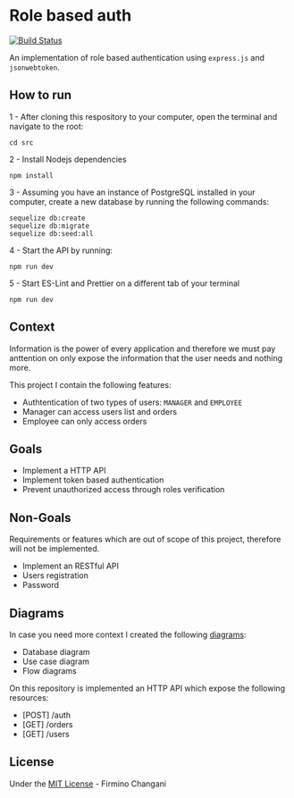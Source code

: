 # Role based auth

[![Build Status](https://travis-ci.org/flowck/role-based-auth-nodejs.svg?branch=master)](https://travis-ci.org/flowck/role-based-auth-nodejs)

An implementation of role based authentication using ```express.js``` and ```jsonwebtoken```.

## How to run

1 - After cloning this respository to your computer, open the terminal and navigate to the root: 

    cd src

2 - Install Nodejs dependencies

    npm install

3 - Assuming you have an instance of PostgreSQL installed in your computer, create a new database by running the following commands:

    sequelize db:create
    sequelize db:migrate
    sequelize db:seed:all

4 - Start the API by running:

    npm run dev

5 - Start ES-Lint and Prettier on a different tab of your terminal

    npm run dev

## Context

Information is the power of every application and therefore we must pay anttention on only expose the information that the user needs and nothing more.

This project I contain the following features:

- Authtentication of two types of users: ```MANAGER``` and ```EMPLOYEE```
- Manager can access users list and orders
- Employee can only access orders

## Goals

- Implement a HTTP API
- Implement token based authentication
- Prevent unauthorized access through roles verification

## Non-Goals

Requirements or features which are out of scope of this project, therefore will not be implemented.

- Implement an RESTful API
- Users registration
- Password

## Diagrams

In case you need more context I created the following [diagrams](./docs/diagrams/DIAGRAMS.md):

* Database diagram
* Use case diagram
* Flow diagrams

On this repository is implemented an HTTP API which expose the following resources:

* [POST] /auth
* [GET] /orders
* [GET] /users

## License

Under the [MIT License](./LICENSE.md) - Firmino Changani

